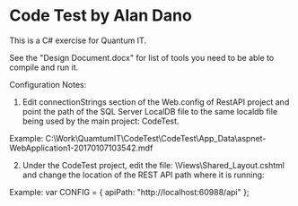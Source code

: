 # Code Test by Alan Dano

This is a C# exercise for Quantum IT.

See the "Design Document.docx" for list of tools you need to be able to compile and run it.

Configuration Notes:

1) Edit connectionStrings section of the Web.config of RestAPI project and point the path of the SQL Server LocalDB file to the same localdb file being used by the main project: CodeTest.

Example:
C:\Work\QuamtumIT\CodeTest\CodeTest\App_Data\aspnet-WebApplication1-20170107103542.mdf

2) Under the CodeTest project, edit the file: \Views\Shared\_Layout.cshtml and change the location of the REST API path where it is running:

Example:
var CONFIG =
    {
        apiPath: "http://localhost:60988/api"
    };
